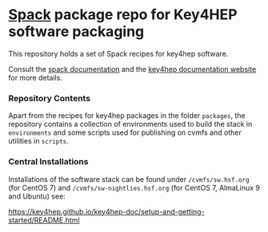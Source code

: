 # [Spack](https://github.com/spack/spack) package repo for Key4HEP software packaging

This repository holds a set of Spack recipes for key4hep software.

Consult the [spack documentation](https://spack.readthedocs.io/en/latest/) and
the [key4hep documentation website](https://cern.ch/key4hep) for more details.

### Repository Contents

Apart from the recipes for key4hep packages in the folder `packages`, the
repository contains a collection of environments used to build the stack in
`environments` and some scripts used for publishing on cvmfs and other utilities in
`scripts`.

### Central Installations

Installations of the software stack can be found under `/cvmfs/sw.hsf.org` (for
CentOS 7) and `/cvmfs/sw-nightlies.hsf.org` (for CentOS 7, AlmaLinux 9 and
Ubuntu) see:

https://key4hep.github.io/key4hep-doc/setup-and-getting-started/README.html
